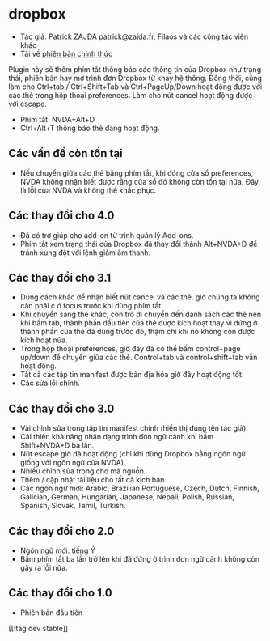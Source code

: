 # dropbox #

* Tác giả: Patrick ZAJDA <patrick@zajda.fr>, Filaos và các cộng tác viên
  khác
* Tải về [phiên bản chính thức][1]

Plugin này sẽ thêm phím tắt thông báo các thông tin của Dropbox như trạng
thái, phiên bản hay mở trình đơn Dropbox từ khay hệ thống.  Đồng thời, cũng
làm cho Ctrl+tab / Ctrl+Shift+Tab và Ctrl+PageUp/Down hoạt động được với các
thẻ trong hộp thoại preferences.  Làm cho nút cancel hoạt động được với
escape.

* Phím tắt: NVDA+Alt+D
* Ctrl+Alt+T thông báo thẻ đang hoạt động.

## Các vấn đề còn tồn tại ##

* Nếu chuyển giữa các thẻ bằng phím tắt, khi đóng cửa sổ preferences, NVDA không nhận biết được rằng cửa sổ đó không còn tồn tại nữa.
Đây là lỗi của NVDA và không thể khắc phục.


## Các thay đổi cho 4.0 ##

* Đã có trợ giúp cho add-on từ trình quản lý Add-ons.
* Phím tắt xem trạng thái của Dropbox đã thay đổi thành Alt+NVDA+D để tránh
  xung đột với lệnh giảm âm thanh.

## Các thay đổi cho 3.1 ##

* Dùng cách khác để nhận biết nút cancel và các thẻ. giờ chúng ta không cần
  phải c ó focus trước khi dùng phím tắt.
* Khi chuyển sang thẻ khác, con trỏ di chuyển đến danh sách các thẻ nên khi
  bấm tab, thành phần đầu tiên của thẻ được kích hoạt thay vì đứng ở thành
  phần của thẻ đã dùng trước đó, thậm chí khi nó không còn được kích hoạt
  nữa.
* Trong hộp thoại preferences, giờ đây đã có thể bấm control+page up/down để
  chuyển giữa các thẻ. Control+tab và control+shift+tab vẫn hoạt động.
* Tất cả các tập tin manifest được bản địa hóa giờ đây hoạt động tốt.
* Các sửa lỗi chính.

## Các thay đổi cho 3.0 ##

* Vài chỉnh sửa trong tập tin manifest chính (hiển thị đúng tên tác giả).
* Cải thiện khả năng nhận dạng trình đơn ngữ cảnh khi bấm  Shift+NVDA+D ba
  lần.
* Nút escape giờ đã hoạt động (chỉ khi dùng Dropbox bằng ngôn ngữ giống với
  ngôn ngữ của NVDA).
* Nhiều chỉnh sửa trong cho mã nguồn.
* Thêm / cập nhật tài liệu cho tất cả kịch bản.
* Các ngôn ngữ mới: Arabic, Brazilian Portuguese, Czech, Dutch, Finnish,
  Galician, German, Hungarian, Japanese, Nepali, Polish, Russian, Spanish,
  Slovak, Tamil, Turkish.

## Các thay đổi cho 2.0 ##

* Ngôn ngữ mới: tiếng Ý
* Bấm phím tắt ba lần trở lên khi đã đứng ở trình đơn ngữ cảnh không còn gây
  ra lỗi nữa.

## Các thay đổi cho 1.0 ##

* Phiên bản đầu tiên

[[!tag dev stable]]

[1]: https://addons.nvda-project.org/files/get.php?file=dx
